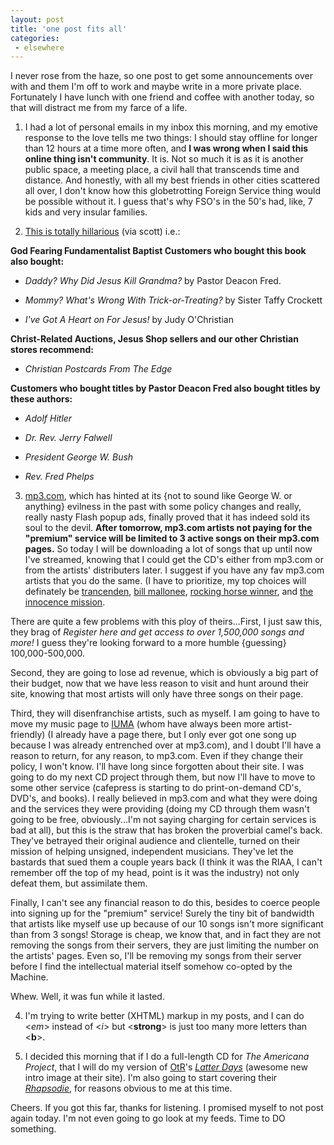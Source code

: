 ```yaml
---
layout: post
title: 'one post fits all'
categories:
 - elsewhere
---
```


I never rose from the haze, so one post to get some announcements over with and them I'm off to work and maybe write in a more private place. Fortunately I have lunch with one friend and coffee with another today, so that will distract me from my farce of a life.



01. I had a lot of personal emails in my inbox this morning, and my emotive response to the love tells me two things: I should stay offline for longer than 12 hours at a time more often, and <b>I was wrong when I said this online thing isn't community</b>. It is. Not so much it is as it is another public space, a meeting place, a civil hall that transcends time and distance. And honestly, with all my best friends in other cities scattered all over, I don't know how this globetrotting Foreign Service thing would be possible without it. I guess that's why FSO's in the 50's had, like, 7 kids and very insular families. 



02. <a href="http://www.landoverbaptist.org/talkingsnake.html" title="The Talking Snake Theory: Creation Science & History For Christian Children ... excellent new content from Landover Baptist">This is totally hillarious</a> (via scott) i.e.:



<b>God Fearing Fundamentalist Baptist Customers who bought this book also bought:</b>

* <em>Daddy? Why Did Jesus Kill Grandma?</em> by Pastor Deacon Fred.

* <em>Mommy? What's Wrong With Trick-or-Treating?</em> by Sister Taffy Crockett

* <em>I've Got A Heart on For Jesus!</em> by Judy O'Christian



<b>Christ-Related Auctions, Jesus Shop sellers and our other Christian stores recommend:</b>

* <em>Christian Postcards From The Edge</em>



<b>Customers who bought titles by Pastor Deacon Fred also bought titles by these authors:</b>

* <em>Adolf Hitler</em>

* <em>Dr. Rev. Jerry Falwell</em>

* <em>President George W. Bush</em>

* <em>Rev. Fred Phelps</em>



03. <a href="http://mp3.com">mp3.com</a>, which has hinted at its {not to sound like George W. or anything} evilness in the past with some policy changes and really, really nasty Flash popup ads, finally proved that it has indeed sold its soul to the devil. <b>After tomorrow, mp3.com artists not paying for the "premium" service will be limited to 3 active songs on their mp3.com pages.</b> So today I will be downloading a lot of songs that up until now I've streamed, knowing that I could get the CD's either from mp3.com or from the artists' distributers later. I suggest if you have any fav mp3.com artists that you do the same. (I have to prioritize, my top choices will definately be <a href="http://artists.mp3s.com/artists/19/trancenden.html">trancenden</a>, <a href="http://artists.mp3s.com/artists/433/bill_mallonee_and_vigilant.html">bill mallonee</a>, <a href="http://artists.mp3s.com/artists/258/the_rocking_horse_winner.html">rocking horse winner</a>, and <a href="http://artists.mp3s.com/artists/105/innocence_mission.html">the innocence mission</a>.



There are quite a few problems with this ploy of theirs...First, I just saw this, they brag of <em>Register here and get access to over 1,500,000 songs and more!</em> I guess they're looking forward to a more humble {guessing} 100,000-500,000.



Second, they are going to lose ad revenue, which is obviously a big part of their budget, now that we have less reason to visit and hunt around their site, knowing that most artists will only have three songs on their page. 



Third, they will disenfranchise artists, such as myself. I am going to have to move my music page to <a href="http://iuma.com/">IUMA</a> (whom have always been more artist-friendly) (I already have a page there, but I only ever got one song up because I was already entrenched over at mp3.com), and I doubt I'll have a reason to return, for any reason, to mp3.com. Even if they change their policy, I won't know. I'll have long since forgotten about their site. I was going to do my next CD project through them, but now I'll have to move to some other service (cafepress is starting to do print-on-demand CD's, DVD's, and books). I really believed in mp3.com and what they were doing and the services they were providing (doing my CD through them wasn't going to be free, obviously...I'm not saying charging for certain services is bad at all), but this is the straw that has broken the proverbial camel's back. They've betrayed their original audience and clientelle, turned on their mission of helping unsigned, independent musicians. They've let the bastards that sued them a couple years back (I think it was the RIAA, I can't remember off the top of my head, point is it was the industry) not only defeat them, but assimilate them. 



Finally, I can't see any financial reason to do this, besides to coerce people into signing up for the "premium" service! Surely the tiny bit of bandwidth that artists like myself use up because of our 10 songs isn't more significant than from 3 songs! Storage is cheap, we know that, and in fact they are not removing the songs from their servers, they are just limiting the number on the artists' pages. Even so, I'll be removing my songs from their server before I find the intellectual material itself somehow co-opted by the Machine.



Whew. Well, it was fun while it lasted.



04. I'm trying to write better (XHTML) markup in my posts, and I can do &lt;<em>em</em>&gt; instead of &lt;<i>i</i>&gt; but &lt;<strong>strong</strong>&gt; is just too many more letters than &lt;<b>b</b>&gt;.



05. I decided this morning that if I do a full-length CD for <em>The Americana Project</em>, that I will do my version of <a href="http://overtherhine.com">OtR</a>'s <a href="http://overtherhine.com/words/lyrics/index.html#Anchor-Last-6296"><em>Latter Days</em></a> (awesome new intro image at their site). I'm also going to start covering their <a href="http://overtherhine.com/words/lyrics/index.html#Anchor-Rhapsodie-23522"><em>Rhapsodie</em></a>, for reasons obvious to me at this time.



Cheers. If you got this far, thanks for listening. I promised myself to not post again today. I'm not even going to go look at my feeds. Time to DO something.

